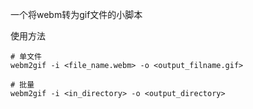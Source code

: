 一个将webm转为gif文件的小脚本

使用方法

```shell
# 单文件
webm2gif -i <file_name.webm> -o <output_filname.gif>

# 批量
webm2gif -i <in_directory> -o <output_directory>
```

